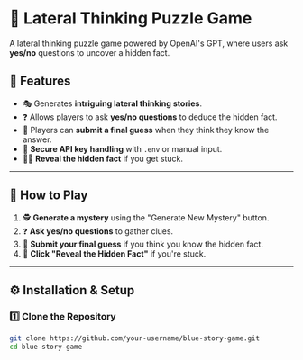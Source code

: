 # 🧠 Lateral Thinking Puzzle Game

A lateral thinking puzzle game powered by OpenAI's GPT, where users ask **yes/no** questions to uncover a hidden fact.

## 🚀 Features
- 🎭 Generates **intriguing lateral thinking stories**.
- ❓ Allows players to ask **yes/no questions** to deduce the hidden fact.
- 🎯 Players can **submit a final guess** when they think they know the answer.
- 🔑 **Secure API key handling** with `.env` or manual input.
- 🕵️‍♂️ **Reveal the hidden fact** if you get stuck.

---

## 📌 How to Play
1. 🕵️ **Generate a mystery** using the "Generate New Mystery" button.
2. ❓ **Ask yes/no questions** to gather clues.
3. 🎯 **Submit your final guess** if you think you know the hidden fact.
4. 🔎 **Click "Reveal the Hidden Fact"** if you're stuck.

---

## ⚙️ Installation & Setup

### **1️⃣ Clone the Repository**
```bash
git clone https://github.com/your-username/blue-story-game.git
cd blue-story-game